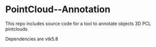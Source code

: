 PointCloud--Annotation
======================

This repo includes source code for a tool to annotate objects 3D PCL pintclouds

Dependencies are vtk5.8
